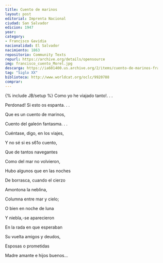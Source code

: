 ```yaml
---
title: Cuento de marinos
layout: post
editorial: Imprenta Nacional
ciudad: San Salvador
edicion: 1947
year:
category: 
- Francisco Gavidia
nacionalidad: El Salvador
nacimiento: 1863
repositorio: Community Texts
repurl: https://archive.org/details/opensource
img: francisco_cuento_Morel.jpg
descarga: https://ia601400.us.archive.org/2/items/cuento-de-marinos-francisco-gavidia/Cuento%20de%20Marinos%20-%20Francisco%20Gavidia.pdf
tag: "Siglo XX"
biblioteca: http://www.worldcat.org/oclc/9920788
comprar: 
---
```

{% include JB/setup %}
Como yo he viajado tanto!. . .
 
Perdonad! Si esto os espanta. . . 
 
Que es un cuento de marinos, 
 
Cuento del galeón fantasma. . . 
 
Cuéntase, digo, en los viajes, 
 
Y no sé si es s61o cuento,
 
Que de tantos navegantes 
 
Como del mar no volvieron, 
 
Hubo algunos que en las noches 
 
De borrasca, cuando el cierzo 
 
Amontona la neblina,
 
 Columna entre mar y cielo; 
 
O bien en noche de luna 
 
Y niebla,-se aparecieron 
 
En la rada en que esperaban 
 
Su vuelta amigos y deudos, 
 
Esposas o prometidas
 
Madre amante e hijos buenos…
